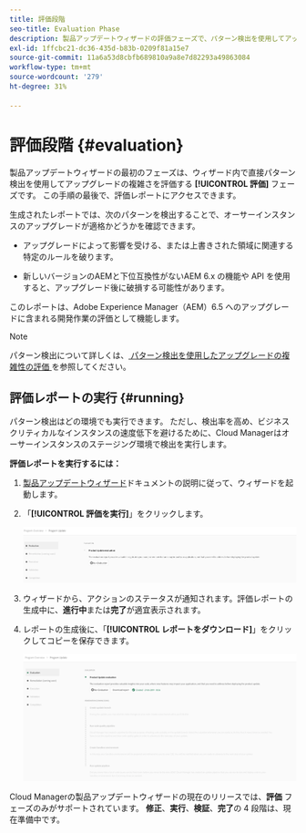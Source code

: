 ```yaml
---
title: 評価段階
seo-title: Evaluation Phase
description: 製品アップデートウィザードの評価フェーズで、パターン検出を使用してアップグレードの複雑さを評価する方法について説明します。
exl-id: 1ffcbc21-dc36-435d-b83b-0209f81a15e7
source-git-commit: 11a6a53d8cbfb689810a9a8e7d82293a49863084
workflow-type: tm+mt
source-wordcount: '279'
ht-degree: 31%

---
```



# 評価段階 {#evaluation}

製品アップデートウィザードの最初のフェーズは、ウィザード内で直接パターン検出を使用してアップグレードの複雑さを評価する **[!UICONTROL 評価]** フェーズです。 この手順の最後で、評価レポートにアクセスできます。

生成されたレポートでは、次のパターンを検出することで、オーサーインスタンスのアップグレードが適格かどうかを確認できます。

* アップグレードによって影響を受ける、または上書きされた領域に関連する特定のルールを破ります。

* 新しいバージョンのAEMと下位互換性がないAEM 6.x の機能や API を使用すると、アップグレード後に破損する可能性があります。

このレポートは、Adobe Experience Manager（AEM）6.5 へのアップグレードに含まれる開発作業の評価として機能します。

>[!NOTE]
>
>パターン検出について詳しくは、[ パターン検出を使用したアップグレードの複雑性の評価 ](https://experienceleague.adobe.com/en/docs/experience-manager-65/content/implementing/deploying/upgrading/pattern-detector) を参照してください。

## 評価レポートの実行 {#running}

パターン検出はどの環境でも実行できます。 ただし、検出率を高め、ビジネスクリティカルなインスタンスの速度低下を避けるために、Cloud Managerはオーサーインスタンスのステージング環境で検出を実行します。

**評価レポートを実行するには：**

1. [製品アップデートウィザード](/help/product-update-wizard/overview.md)ドキュメントの説明に従って、ウィザードを起動します。

1. 「**[!UICONTROL 評価を実行]**」をクリックします。

   ![評価を実行](/help/assets/Run-Evaluation.png)

1. ウィザードから、アクションのステータスが通知されます。評価レポートの生成中に、**進行中**&#x200B;または&#x200B;**完了**&#x200B;が適宜表示されます。

1. レポートの生成後に、「**[!UICONTROL レポートをダウンロード]**」をクリックしてコピーを保存できます。

   ![作成されたレポート](/help/assets/Evaluation-1.png)

Cloud Managerの製品アップデートウィザードの現在のリリースでは、**評価** フェーズのみがサポートされています。 **修正**、**実行**、**検証**、**完了**&#x200B;の 4 段階は、現在準備中です。
